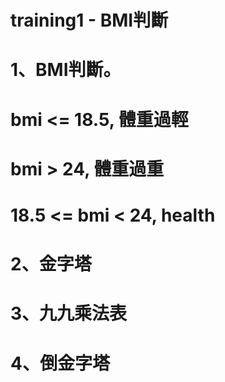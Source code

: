 # training1 - BMI判斷

# 1、BMI判斷。
# bmi <= 18.5, 體重過輕
# bmi > 24, 體重過重
# 18.5 <= bmi < 24, health

# 2、金字塔
# 3、九九乘法表
# 4、倒金字塔
